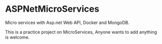 # ASPNetMicroServices
Micro services with Asp.net Web API, Docker and MongoDB.

This is a practice project on MicroServices, Anyone wants to add anything is welcome.
